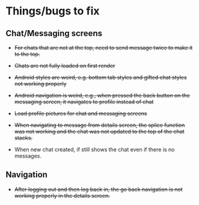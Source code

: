 # Things/bugs to fix

## Chat/Messaging screens

- ~~For chats that are not at the top, need to send message twice to make it to the top.~~

- ~~Chats are not fully loaded on first render~~

- ~~Android styles are weird, e.g. bottom tab styles and gifted chat styles not working properly~~

- ~~Android navigation is weird, e.g., when pressed the back button on the messaging screen, it navigates to profile instead of chat~~

- ~~Load profile pictures for chat and messaging screens~~

- ~~When navigating to message from details screen, the splice function was not working and the chat was not updated to the top of the chat stacks.~~

- When new chat created, if still shows the chat even if there is no messages.

## Navigation

- ~~After logging out and then log back in, the go back navigation is not working properly in the details screen.~~